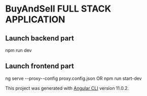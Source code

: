 # BuyAndSell FULL STACK APPLICATION

## Launch backend part

npm run dev

## Launch frontend part

ng serve --proxy--config proxy.config.json  OR  npm run start-dev

This project was generated with [Angular CLI](https://github.com/angular/angular-cli) version 11.0.2.
